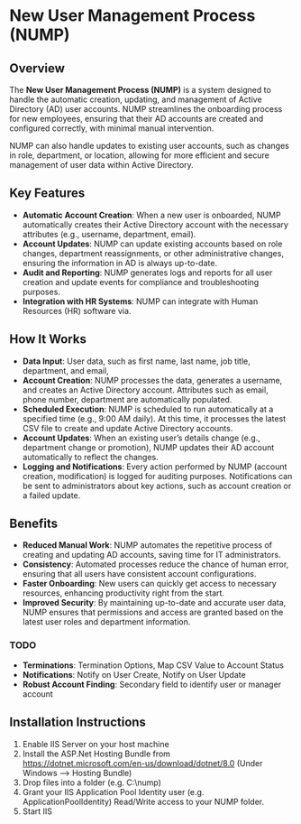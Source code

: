 # New User Management Process (NUMP)

## Overview
The **New User Management Process (NUMP)** is a system designed to handle the automatic creation, updating, and management of Active Directory (AD) user accounts. NUMP streamlines the onboarding process for new employees, ensuring that their AD accounts are created and configured correctly, with minimal manual intervention.

NUMP can also handle updates to existing user accounts, such as changes in role, department, or location, allowing for more efficient and secure management of user data within Active Directory.

## Key Features
- **Automatic Account Creation**: When a new user is onboarded, NUMP automatically creates their Active Directory account with the necessary attributes (e.g., username, department, email).
- **Account Updates**: NUMP can update existing accounts based on role changes, department reassignments, or other administrative changes, ensuring the information in AD is always up-to-date.
- **Audit and Reporting**: NUMP generates logs and reports for all user creation and update events for compliance and troubleshooting purposes.
- **Integration with HR Systems**: NUMP can integrate with Human Resources (HR) software via.

## How It Works
- **Data Input**: User data, such as first name, last name, job title, department, and email,
- **Account Creation**: NUMP processes the data, generates a username, and creates an Active Directory account. Attributes such as email, phone number, department are automatically populated.
- **Scheduled Execution**: NUMP is scheduled to run automatically at a specified time (e.g., 9:00 AM daily). At this time, it processes the latest CSV file to create and update Active Directory accounts.
- **Account Updates**: When an existing user’s details change (e.g., department change or promotion), NUMP updates their AD account automatically to reflect the changes.
- **Logging and Notifications**: Every action performed by NUMP (account creation, modification) is logged for auditing purposes. Notifications can be sent to administrators about key actions, such as account creation or a failed update.

## Benefits
- **Reduced Manual Work**: NUMP automates the repetitive process of creating and updating AD accounts, saving time for IT administrators.
- **Consistency**: Automated processes reduce the chance of human error, ensuring that all users have consistent account configurations.
- **Faster Onboarding**: New users can quickly get access to necessary resources, enhancing productivity right from the start.
- **Improved Security**: By maintaining up-to-date and accurate user data, NUMP ensures that permissions and access are granted based on the latest user roles and department information.

### TODO
- **Terminations**: Termination Options, Map CSV Value to Account Status
- **Notifications**: Notify on User Create, Notify on User Update
- **Robust Account Finding**: Secondary field to identify user or manager account

## Installation Instructions
1. Enable IIS Server on your host machine
2. Install the ASP.Net Hosting Bundle from https://dotnet.microsoft.com/en-us/download/dotnet/8.0 (Under Windows --> Hosting Bundle)
3. Drop files into a folder (e.g. C:\nump)
4. Grant your IIS Application Pool Identity user (e.g. ApplicationPoolIdentity) Read/Write access to your NUMP folder.
5. Start IIS
